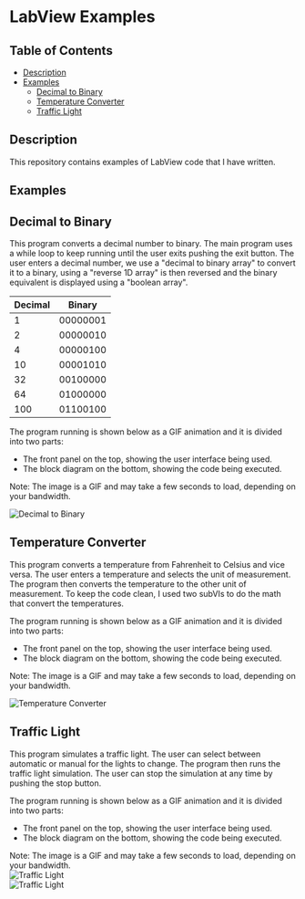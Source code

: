 # LabView Examples
## Table of Contents
  - [Description](#description)
  - [Examples](#examples)
    - [Decimal to Binary](#decimal-to-binary)
    - [Temperature Converter](#temperature-converter) 
    - [Traffic Light](#traffic-light)
## Description  
This repository contains examples of LabView code that I have written.
## Examples  
 ## Decimal to Binary  
This program converts a decimal number to binary. The main program uses a while loop to keep running until the user exits pushing the exit button. The user enters a decimal number, we use a "decimal to binary array" to convert it to a binary, using a "reverse 1D array" is then reversed and the binary equivalent is displayed using a "boolean array".  

| Decimal | Binary   |
| ------- | -------- |
| 1       | 00000001 |
| 2       | 00000010 |
| 4       | 00000100 |
| 10      | 00001010 |
| 32      | 00100000 |
| 64      | 01000000 |
| 100     | 01100100 |  
  
  
The program running is shown below as a GIF animation and it is divided into two parts:    
- The front panel on the top, showing the user interface being used.  
- The block diagram on the bottom, showing the code being executed.  

Note: The image is a GIF and may take a few seconds to load, depending on your bandwidth.  

![Decimal to Binary](/main/img/decimaltobinary.gif)  
 ## Temperature Converter  
This program converts a temperature from Fahrenheit to Celsius and vice versa. The user enters a temperature and selects the unit of measurement. The program then converts the temperature to the other unit of measurement. 
To keep the code clean, I used two subVIs to do the math that convert the temperatures. 
  
The program running is shown below as a GIF animation and it is divided into two parts:    
- The front panel on the top, showing the user interface being used.  
- The block diagram on the bottom, showing the code being executed.  

Note: The image is a GIF and may take a few seconds to load, depending on your bandwidth.   


![Temperature Converter](/main/img/temperatureconversion.gif)

  ## Traffic Light  
This program simulates a traffic light. The user can select between automatic or manual for the lights to change. The program then runs the traffic light simulation. The user can stop the simulation at any time by pushing the stop button.  

  The program running is shown below as a GIF animation and it is divided into two parts:    
- The front panel on the top, showing the user interface being used.  
- The block diagram on the bottom, showing the code being executed.  

Note: The image is a GIF and may take a few seconds to load, depending on your bandwidth.   
![Traffic Light](/main/img/autofrontpanel.gif)  
![Traffic Light](/main/img/autodiagrampanel.gif)  